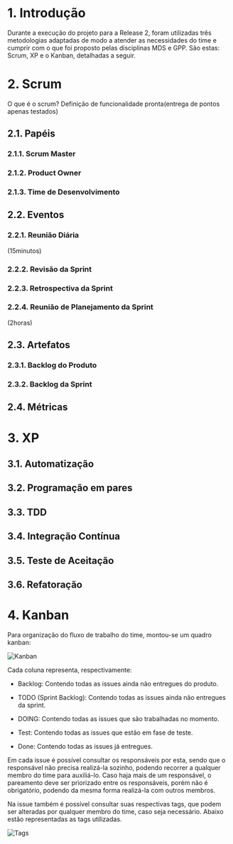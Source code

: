 # 1. Introdução

Durante a execução do projeto para a Release 2, foram utilizadas três metodologias adaptadas de modo a atender as necessidades do time e cumprir com o que foi proposto pelas disciplinas MDS e GPP. São estas: Scrum, XP e o Kanban, detalhadas a seguir.

# 2. Scrum
 O que é o scrum? Definição de funcionalidade pronta(entrega de pontos apenas testados)
## 2.1. Papéis

### 2.1.1. Scrum Master
### 2.1.2. Product Owner
### 2.1.3. Time de Desenvolvimento

## 2.2. Eventos

### 2.2.1. Reunião Diária
(15minutos)

### 2.2.2. Revisão da Sprint

### 2.2.3. Retrospectiva da Sprint

### 2.2.4. Reunião de Planejamento da Sprint 
(2horas)

## 2.3. Artefatos

### 2.3.1. Backlog do Produto

### 2.3.2. Backlog da Sprint

## 2.4. Métricas

# 3. XP
## 3.1. Automatização
## 3.2. Programação em pares
## 3.3. TDD
## 3.4. Integração Contínua
## 3.5. Teste de Aceitação
## 3.6. Refatoração
# 4. Kanban

Para organização do fluxo de trabalho do time, montou-se um quadro kanban:

![Kanban](https://raw.githubusercontent.com/wiki/fga-gpp-mds/2016.2-SAS_FGA/img/kanban.png)

Cada coluna representa, respectivamente:

* Backlog: Contendo todas as issues ainda não entregues do produto.

* TODO (Sprint Backlog): Contendo todas as issues ainda não entregues da sprint.

* DOING: Contendo todas as issues que são trabalhadas no momento.

* Test: Contendo todas as issues que estão em fase de teste.

* Done: Contendo todas as issues já entregues.

Em cada  issue é possível consultar os responsáveis por esta, sendo que o responsável não precisa realizá-la sozinho, podendo recorrer a qualquer membro do time para auxiliá-lo. Caso haja mais de um responsável, o pareamento deve ser priorizado entre os responsáveis, porém não é obrigatório, podendo da mesma forma realizá-la com outros membros.

Na issue também é possível consultar suas respectivas tags, que podem ser alteradas por qualquer membro do time, caso seja necessário. Abaixo estão representadas as tags utilizadas.

![Tags](https://raw.githubusercontent.com/wiki/fga-gpp-mds/2016.2-SAS_FGA/img/issues_labels.png)

